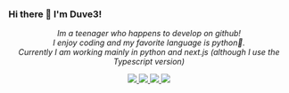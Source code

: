 ### Hi there 👋 I'm Duve3!
<p align="center">
  <i>Im a teenager who happens to develop on github!<br>
  I enjoy coding and my favorite language is python🐍.<br>
    Currently I am working mainly in python and next.js (although I use the Typescript version)</i>
</p>

<p align="center">
  <a href="https://github.com/duve3">
    <img src="http://github-profile-summary-cards.vercel.app/api/cards/profile-details?username=duve3&theme=transparent" />
  </a>
  <a href="https://github.com/duve3">
    <img src="https://github-readme-streak-stats.herokuapp.com/?user=duve3&hide_border=true&card_width=338&theme=transparent" />
  </a>
  <a href="https://github.com/duve3">
    <img src="http://github-profile-summary-cards.vercel.app/api/cards/stats?username=duve3&theme=transparent" />
  </a>
  <a href="https://github.com/duve3">
    <img src="https://github-readme-stats.vercel.app/api/top-langs/?username=duve3&langs_count=10&layout=default&card_width=699&hide_border=true&theme=transparent" />
  </a>
</p>

<!--
**Duve3/Duve3** is a ✨ _special_ ✨ repository because its `README.md` (this file) appears on your GitHub profile.

Here are some ideas to get you started:

- 🔭 I’m currently working on ...
- 🌱 I’m currently learning ...
- 👯 I’m looking to collaborate on ...
- 🤔 I’m looking for help with ...
- 💬 Ask me about ...
- 📫 How to reach me: ...
- 😄 Pronouns: ...
- ⚡ Fun fact: ...
-->
